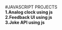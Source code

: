 #JAVASCRIPT PROJECTS\
**1.Analog clock using js**\
**2.Feedback UI using js**\
**3.Joke API using js**


